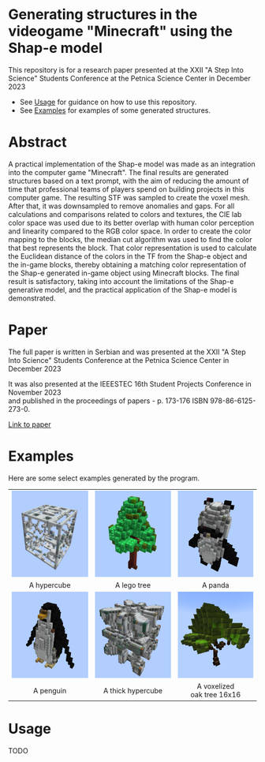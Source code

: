 # Generating structures in the videogame "Minecraft" using the Shap-e model

This repository is for a research paper presented at the XXII "A Step Into Science" Students Conference at the Petnica Science Center in December 2023

 * See [Usage](#usage) for guidance on how to use this repository.
 * See [Examples](#examples) for examples of some generated structures.

# Abstract

A practical implementation of the Shap-e model was made as an integration into the computer game "Minecraft". The final results are generated structures based on a text prompt, with the aim of reducing the amount of time that professional teams of players spend on building projects in this computer game. The resulting STF was sampled to create the voxel mesh. After that, it was downsampled to remove anomalies and gaps. For all calculations and comparisons related to colors and textures, the CIE lab color space was used due to its better overlap with human color perception and linearity compared to the RGB color space. In order to create the color mapping to the blocks, the median cut algorithm was used to find the color that best represents the block. That color representation is used to calculate the Euclidean distance of the colors in the TF from the Shap-e object and the in-game blocks, thereby obtaining a matching color representation of the Shap-e generated in-game object using Minecraft blocks. The final result is satisfactory, taking into account the limitations of the Shap-e generative model, and the practical application of the Shap-e model is demonstrated.

# Paper

The full paper is written in Serbian and was presented at the XXII "A Step Into Science" Students Conference at the Petnica Science Center in December 2023

It was also presented at the IEEESTEC 16th Student Projects Conference in November 2023 <br>and published in the proceedings of papers - p. 173-176 ISBN 978-86-6125-273-0.

[Link to paper](https://ieee.elfak.ni.ac.rs/wp-content/uploads/2023/11/2023.pdf#page=181)

# Examples

Here are some select examples generated by the program.

<table>
    <tbody>
        <tr>
            <td align="center">
                <img src="examples/hypercube/hypercube-mc.png" width="175" height="175" alt="A hypercube">
            </td>
            <td align="center">
                <img src="examples/lego-tree/lego-tree-mc.png" width="175" height="175" alt="A lego tree">
            </td align="center">
            <td align="center">
                <img src="examples/panda/panda-mc.png" width="175" height="175" alt="A panda">
            </td>
        </tr>
        <tr>
            <td align="center">A hypercube</td>
            <td align="center">A lego tree</td>
            <td align="center">A panda</td>
        </tr>
        <tr>
            <td align="center">
                <img src="examples/penguin/penguin-mc.png" width="175" height="175" alt="A penguin">
            </td>
            <td align="center">
                <img src="examples/thick-hypercube/thick-hypercube-mc.png" width="175" height="175" alt="A thick hypercube">
            </td>
            <td align="center">
                <img src="examples/voxelized-oak-tree-16x16/voxelized-oak-tree-16x16-mc.png" width="175" height="175" alt="A voxelized oak tree 16x16">
            </td>
        </tr>
        <tr>
            <td align="center">A penguin</td>
            <td align="center">A thick hypercube</td>
            <td align="center">A voxelized<br>oak tree 16x16</td>
        </tr>
    </tbody>
<table>

# Usage

TODO
